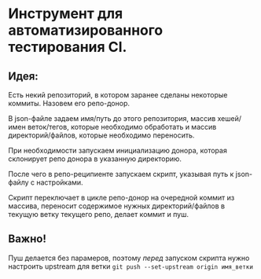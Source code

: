 # Инструмент для автоматизированного тестирования CI.

## Идея:
Есть некий репозиторий, в котором заранее сделаны некоторые коммиты. Назовем его репо-донор.

В json-файле задаем имя/путь до этого репозитория, массив хешей/имен веток/тегов, которые необходимо обработать и массив директорий/файлов, которые необходимо переносить.

При необходимости запускаем инициализацию донора, которая склонирует репо донора в указанную директорию.

После чего в репо-реципиенте запускаем скрипт, указывая путь к json-файлу с настройками.

Скрипт переключает в цикле репо-донор на очередной коммит из массива, переносит содержимое нужных директорий/файлов в текущую ветку текущего репо, делает коммит и пуш.

## Важно!
Пуш делается без парамеров,  поэтому *перед* запуском скрипта нужно настроить upstream для ветки
`git push --set-upstream origin имя_ветки`
